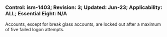 ### Control: ism-1403; Revision: 3; Updated: Jun-23; Applicability: ALL; Essential Eight: N/A
<p>Accounts, except for break glass accounts, are locked out after a maximum of five failed logon attempts.</p>
